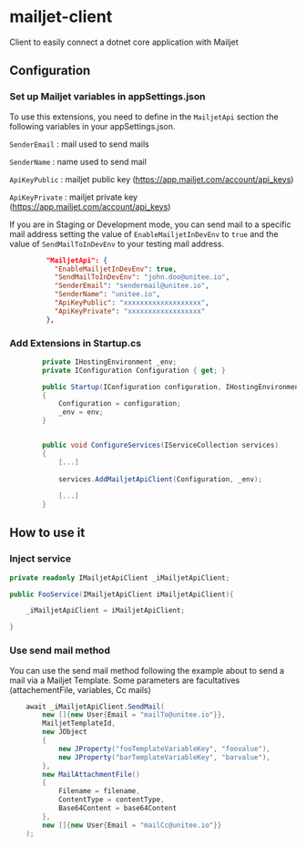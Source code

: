 # mailjet-client

Client to easily connect a dotnet core application with Mailjet

## Configuration


### Set up Mailjet variables in appSettings.json

To use this extensions, you need to define in the `MailjetApi` section the following variables in your appSettings.json.

 `SenderEmail` : mail used to send mails 
 
 `SenderName` : name used to send mail
 
 `ApiKeyPublic` : mailjet public key (https://app.mailjet.com/account/api_keys)
   
 `ApiKeyPrivate` : mailjet private key (https://app.mailjet.com/account/api_keys) 
 
If you are in Staging or Development mode, you can send mail to a specific mail address setting the value of `EnableMailjetInDevEnv` to `true` and the value of `SendMailToInDevEnv` to your testing mail address.        

```json
         "MailjetApi": {
           "EnableMailjetInDevEnv": true,
           "SendMailToInDevEnv": "john.doo@unitee.io",
           "SenderEmail": "sendermail@unitee.io",
           "SenderName": "unitee.io",
           "ApiKeyPublic": "xxxxxxxxxxxxxxxxxxx",
           "ApiKeyPrivate": "xxxxxxxxxxxxxxxxxx"
         },
``` 

### Add Extensions in Startup.cs

```cs
        private IHostingEnvironment _env;
        private IConfiguration Configuration { get; }

        public Startup(IConfiguration configuration, IHostingEnvironment env)
        {
            Configuration = configuration;
            _env = env;
        }


        public void ConfigureServices(IServiceCollection services)
        {
            [...]
            
            services.AddMailjetApiClient(Configuration, _env);
            
            [...]
        }
``` 

## How to use it

### Inject service 

```cs
private readonly IMailjetApiClient _iMailjetApiClient;

public FooService(IMailjetApiClient iMailjetApiClient){

    _iMailjetApiClient = iMailjetApiClient;

}
``` 

### Use send mail method

You can use the send mail method following the example about to send a mail via a Mailjet Template.
Some parameters are facultatives (attachementFile, variables, Cc mails)

```cs
    await _iMailjetApiClient.SendMail(
        new []{new User{Email = "mailTo@unitee.io"}}, 
        MailjetTemplateId, 
        new JObject
        {
            new JProperty("fooTemplateVariableKey", "foovalue"),
            new JProperty("barTemplateVariableKey", "barvalue"),
        },
        new MailAttachmentFile()
        {
            Filename = filename,
            ContentType = contentType,
            Base64Content = base64Content 
        },
        new []{new User{Email = "mailCc@unitee.io"}} 
    );
```


